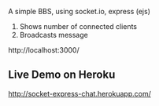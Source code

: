 A simple BBS, using socket.io, express (ejs)

1. Shows number of connected clients
2. Broadcasts message

http://localhost:3000/

Live Demo on Heroku
-------------------

http://socket-express-chat.herokuapp.com/